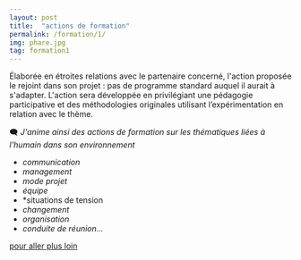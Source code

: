 ```yaml
---
layout: post
title:  "actions de formation"
permalink: /formation/1/
img: phare.jpg
tag: formation1
---
```

Élaborée en étroites relations avec le partenaire concerné, l'action proposée le rejoint dans son projet : pas de programme standard auquel il aurait à s'adapter.
L'action sera développée en privilégiant une pédagogie participative et des méthodologies originales utilisant l’expérimentation en relation avec le thème.

🗨 *J'anime ainsi des actions de formation sur les thématiques liées à l'humain dans son environnement*
- *communication*
- *management*
- *mode projet*
- *équipe*
- *situations de tension
- *changement*
- *organisation*
- *conduite de réunion...*


[pour aller plus loin](https://acade-fr.github.io/bheema/contact/)
